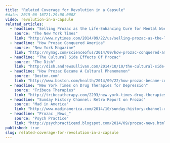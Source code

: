 ```yaml
---
title: "Related Coverage for Revolution in a Capsule"
#date: 2015-06-16T21:29:00.000Z
video: revolution-in-a-capsule
related_articles:
  - headline: "Selling Prozac as the Life-Enhancing Cure for Mental Woes"
    source: "The New York Times"
    link: "http://www.nytimes.com/2014/09/22/us/selling-prozac-as-the-life-enhancing-cure-for-mental-woes.html"
  - headline: "How Prozac Conquered America"
    source: "New York Magazine"
    link: "http://nymag.com/scienceofus/2014/09/how-prozac-conquered-america.html"
  - headline: "The Cultural Side Effects Of Prozac"
    source: "The Dish"
    link: "http://dish.andrewsullivan.com/2014/10/10/the-cultural-side-effects-of-prozac/"
  - headline: "How Prozac Became A Cultural Phenomenon"
    source: "Boston.com"
    link: "http://www.boston.com/health/2014/09/22/how-prozac-became-cultural-phenomenon/WhjHDHOuEMxtylhfW8ZLsN/video.html"
  - headline: "New York Times on Drug Therapies for Depression"
    source: "Tribeca Therapies"
    link: "http://tribecatherapy.com/2293/new-york-times-drug-therapies-depression/"
  - headline: "Sunday History Channel: Retro Report on Prozac"
    source: "Mad in America"
    link: "http://www.madinamerica.com/2014/10/sunday-history-channel-retro-report-prozac/"
  - headline: "Prozac _News_"
    source: "Psych Practice"
    link: "http://psychpracticemd.blogspot.com/2014/09/prozac-news.html"
published: true
slug: related-coverage-for-revolution-in-a-capsule
---
```


